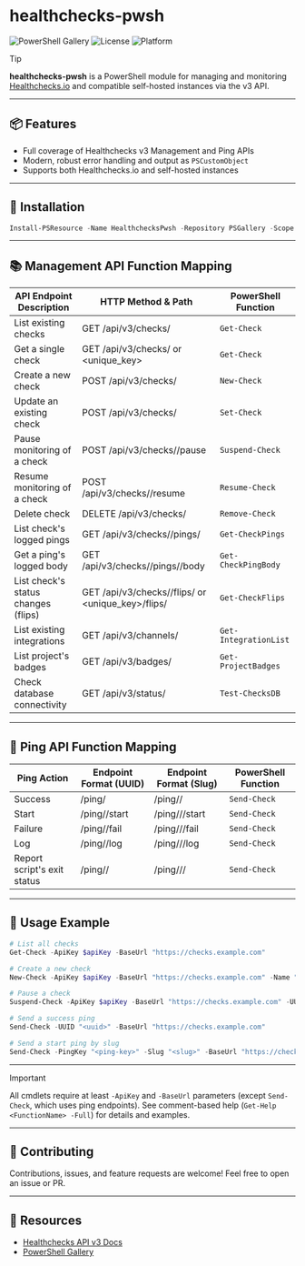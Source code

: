 # healthchecks-pwsh

![PowerShell Gallery](https://img.shields.io/powershellgallery/v/HealthchecksPwsh?color=blue&logo=powershell)
![License](https://img.shields.io/github/license/ptmorris1/healthchecks-pwsh?color=green)
![Platform](https://img.shields.io/badge/platform-Windows%20%7C%20Linux%20%7C%20macOS-blue)

> [!TIP]
> **healthchecks-pwsh** is a PowerShell module for managing and monitoring [Healthchecks.io](https://healthchecks.io) and compatible self-hosted instances via the v3 API.

---

## 📦 Features

- Full coverage of Healthchecks v3 Management and Ping APIs
- Modern, robust error handling and output as `PSCustomObject`
- Supports both Healthchecks.io and self-hosted instances

---

## 🚀 Installation

```powershell
Install-PSResource -Name HealthchecksPwsh -Repository PSGallery -Scope CurrentUser
```

---

## 📚 Management API Function Mapping

| API Endpoint Description                | HTTP Method & Path                                                        | PowerShell Function      |
|-----------------------------------------|---------------------------------------------------------------------------|-------------------------|
| List existing checks                    | GET /api/v3/checks/                                                       | `Get-Check`             |
| Get a single check                      | GET /api/v3/checks/<uuid> or <unique_key>                                 | `Get-Check`             |
| Create a new check                      | POST /api/v3/checks/                                                      | `New-Check`             |
| Update an existing check                | POST /api/v3/checks/<uuid>                                                | `Set-Check`             |
| Pause monitoring of a check             | POST /api/v3/checks/<uuid>/pause                                          | `Suspend-Check`         |
| Resume monitoring of a check            | POST /api/v3/checks/<uuid>/resume                                         | `Resume-Check`          |
| Delete check                            | DELETE /api/v3/checks/<uuid>                                              | `Remove-Check`          |
| List check's logged pings               | GET /api/v3/checks/<uuid>/pings/                                          | `Get-CheckPings`        |
| Get a ping's logged body                | GET /api/v3/checks/<uuid>/pings/<n>/body                                  | `Get-CheckPingBody`     |
| List check's status changes (flips)     | GET /api/v3/checks/<uuid>/flips/ or <unique_key>/flips/                   | `Get-CheckFlips`        |
| List existing integrations              | GET /api/v3/channels/                                                     | `Get-IntegrationList`   |
| List project's badges                   | GET /api/v3/badges/                                                       | `Get-ProjectBadges`     |
| Check database connectivity             | GET /api/v3/status/                                                       | `Test-ChecksDB`         |

---

## 📡 Ping API Function Mapping

| Ping Action                      | Endpoint Format (UUID)                        | Endpoint Format (Slug)                                 | PowerShell Function |
|----------------------------------|-----------------------------------------------|--------------------------------------------------------|--------------------|
| Success                         | /ping/<uuid>                                  | /ping/<ping-key>/<slug>                                | `Send-Check`       |
| Start                           | /ping/<uuid>/start                            | /ping/<ping-key>/<slug>/start                          | `Send-Check`       |
| Failure                         | /ping/<uuid>/fail                             | /ping/<ping-key>/<slug>/fail                           | `Send-Check`       |
| Log                             | /ping/<uuid>/log                              | /ping/<ping-key>/<slug>/log                            | `Send-Check`       |
| Report script's exit status     | /ping/<uuid>/<exit-status>                    | /ping/<ping-key>/<slug>/<exit-status>                  | `Send-Check`       |

---

## 📝 Usage Example

```powershell
# List all checks
Get-Check -ApiKey $apiKey -BaseUrl "https://checks.example.com"

# Create a new check
New-Check -ApiKey $apiKey -BaseUrl "https://checks.example.com" -Name "Backup Job" -Tags "prod" -Timeout 3600 -Grace 300

# Pause a check
Suspend-Check -ApiKey $apiKey -BaseUrl "https://checks.example.com" -UUID "<uuid>"

# Send a success ping
Send-Check -UUID "<uuid>" -BaseUrl "https://checks.example.com"

# Send a start ping by slug
Send-Check -PingKey "<ping-key>" -Slug "<slug>" -BaseUrl "https://checks.example.com" -Start
```

---

> [!IMPORTANT]
> All cmdlets require at least `-ApiKey` and `-BaseUrl` parameters (except `Send-Check`, which uses ping endpoints). See comment-based help (`Get-Help <FunctionName> -Full`) for details and examples.

---

## 🤝 Contributing

Contributions, issues, and feature requests are welcome! Feel free to open an issue or PR.

---

## 🔗 Resources

- [Healthchecks API v3 Docs](https://healthchecks.io/docs/api/)
- [PowerShell Gallery](https://www.powershellgallery.com/packages/healthchecks-pwsh)
